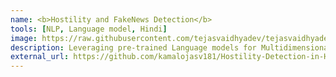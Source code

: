 ```yaml
---
name: <b>Hostility and FakeNews Detection</b>
tools: [NLP, Language model, Hindi]
image: https://raw.githubusercontent.com/tejasvaidhyadev/tejasvaidhyadev.github.io/master/_images/fakenews.png
description: Leveraging pre-trained Language models for Multidimensional Hostile post detection in Hindi 
external_url: https://github.com/kamalojasv181/Hostility-Detection-in-Hindi-Posts
---
```

